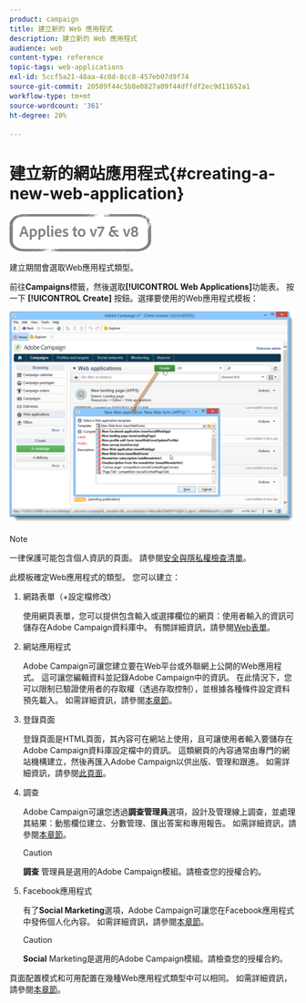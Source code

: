 ```yaml
---
product: campaign
title: 建立新的 Web 應用程式
description: 建立新的 Web 應用程式
audience: web
content-type: reference
topic-tags: web-applications
exl-id: 5ccf5a21-48aa-4c0d-8cc8-457eb07d9f74
source-git-commit: 20509f44c5b8e0827a09f44dffdf2ec9d11652a1
workflow-type: tm+mt
source-wordcount: '361'
ht-degree: 20%

---
```


# 建立新的網站應用程式{#creating-a-new-web-application}

![](../../assets/common.svg)

建立期間會選取Web應用程式類型。

前往&#x200B;**Campaigns**&#x200B;標籤，然後選取&#x200B;**[!UICONTROL Web Applications]**&#x200B;功能表。 按一下 **[!UICONTROL Create]** 按鈕。選擇要使用的Web應用程式模板：

![](assets/webapp_create_from_campaign.png)

>[!NOTE]
>
>一律保護可能包含個人資訊的頁面。 請參閱[安全與隱私權檢查清單](https://helpx.adobe.com/campaign/kb/acc-security.html#privacy)。

此模板確定Web應用程式的類型。 您可以建立：

1. 網路表單（+設定檔修改）

   使用網頁表單，您可以提供包含輸入或選擇欄位的網頁：使用者輸入的資訊可儲存在Adobe Campaign資料庫中。 有關詳細資訊，請參閱[Web表單](about-web-forms.md)。

1. 網站應用程式

   Adobe Campaign可讓您建立要在Web平台或外聯網上公開的Web應用程式。 這可讓您編輯資料並記錄Adobe Campaign中的資訊。 在此情況下，您可以限制已驗證使用者的存取權（透過存取控制），並根據各種條件設定資料預先載入。 如需詳細資訊，請參閱[本章節](about-web-applications.md)。

1. 登錄頁面

   登錄頁面是HTML頁面，其內容可在網站上使用，且可讓使用者輸入要儲存在Adobe Campaign資料庫設定檔中的資訊。 這類網頁的內容通常由專門的網站機構建立，然後再匯入Adobe Campaign以供出版、管理和跟進。 如需詳細資訊，請參閱[此頁面](creating-a-landing-page.md)。

1. 調查

   Adobe Campaign可讓您透過&#x200B;**調查管理員**&#x200B;選項，設計及管理線上調查，並處理其結果：動態欄位建立、分數管理、匯出答案和專用報告。 如需詳細資訊，請參閱[本章節](../../surveys/using/about-surveys.md)。

   >[!CAUTION]
   >
   >**調查** 管理員是選用的Adobe Campaign模組。請檢查您的授權合約。

1. Facebook應用程式

   有了&#x200B;**Social Marketing**&#x200B;選項，Adobe Campaign可讓您在Facebook應用程式中發佈個人化內容。 如需詳細資訊，請參閱[本章節](../../social/using/about-social-marketing.md)。

   >[!CAUTION]
   >
   >**Social** Marketing是選用的Adobe Campaign模組。請檢查您的授權合約。

頁面配置模式和可用配置在幾種Web應用程式類型中可以相同。 如需詳細資訊，請參閱[本章節](about-web-forms.md)。
